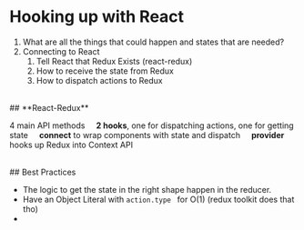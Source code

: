 # Hooking up with React

1. What are all the things that could happen and states that are needed?
2. Connecting to React
    1. Tell React that Redux Exists (react-redux)
    2. How to receive the state from Redux
    3. How to dispatch actions to Redux

<br>
## **React-Redux**

4 main API methods
    **2 hooks**, one for dispatching actions, one for getting state
    **connect** to wrap components with state and dispatch
    **provider** hooks up Redux into Context API

<br>
## Best Practices

* The logic to get the state in the right shape happen in the reducer.
* Have an Object Literal with `action.type ` for O(1) (redux toolkit does that tho)
*

<br>
<br>
